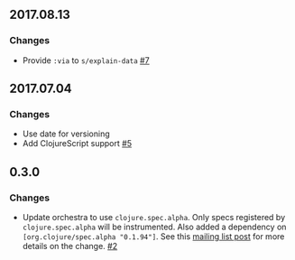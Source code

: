 ## 2017.08.13

### Changes

- Provide `:via` to `s/explain-data` [#7](https://github.com/jeaye/orchestra/issues/7)

## 2017.07.04

### Changes

- Use date for versioning
- Add ClojureScript support [#5](https://github.com/jeaye/orchestra/issues/5)

## 0.3.0

### Changes

- Update orchestra to use `clojure.spec.alpha`. Only specs registered by `clojure.spec.alpha` will be instrumented. Also added a dependency on `[org.clojure/spec.alpha "0.1.94"]`. See this [mailing list post](https://groups.google.com/forum/#!msg/clojure/10dbF7w2IQo/ec37TzP5AQAJ) for more details on the change. [#2](https://github.com/jeaye/orchestra/issues/2)
